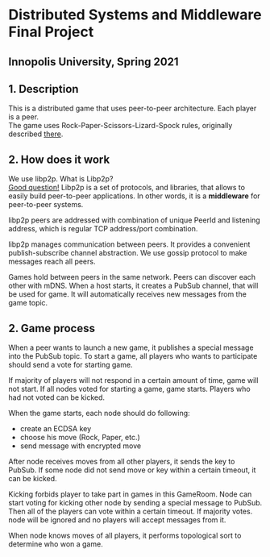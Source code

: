 # Distributed Systems and Middleware Final Project

## Innopolis University, Spring 2021

## 1. Description

This is a distributed game that uses peer-to-peer architecture. Each player is
a peer.  
The game uses Rock-Paper-Scissors-Lizard-Spock rules, originally described
[there][rules-origin].

## 2. How does it work

We use libp2p. What is Libp2p?  
[Good question!][what-libp2p] Libp2p is a set of protocols, and libraries, that
allows to easily build peer-to-peer applications. In other words, it is a
**middleware** for peer-to-peer systems.  

libp2p peers are addressed with combination of unique PeerId and listening
address, which is regular TCP address/port combination.

libp2p manages communication between peers. It provides a convenient
publish-subscribe channel abstraction. We use gossip protocol to make messages
reach all peers.

Games hold between peers in the same network. Peers can discover each other
with mDNS. When a host starts, it creates a PubSub channel, that will be used
for game. It will automatically receives new messages from the game topic.

## 2. Game process

When a peer wants to launch a new game, it publishes a special message into the
PubSub topic. To start a game, all players who wants to participate should send
a vote for starting game.

If majority of players will not respond in a certain amount of time, game will
not start. If all nodes voted for starting a game, game starts. Players who 
had not voted can be kicked.

When the game starts, each node should do following:

* create an ECDSA key
* choose his move (Rock, Paper, etc.)
* send message with encrypted move

After node receives moves from all other players, it sends the key to PubSub.
If some node did not send move or key within a certain timeout, it can be
kicked.

Kicking forbids player to take part in games in this GameRoom. Node can start
voting for kicking other node by sending a special message to PubSub. Then all
of the players can vote within a certain timeout. If majority votes. node will
be ignored and no players will accept messages from it.

When node knows moves of all players, it performs topological sort to determine
who won a game.

<!-- References -->
[rules-origin]:http://www.samkass.com/theories/RPSSL.html
[what-libp2p]:https://docs.libp2p.io/introduction/what-is-libp2p/